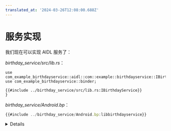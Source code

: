 ```yaml
---
translated_at: '2024-03-26T12:08:00.688Z'
---
```


# 服务实现

我们现在可以实现 AIDL 服务了：

_birthday_service/src/lib.rs_：

```rust,ignore
use com_example_birthdayservice::aidl::com::example::birthdayservice::IBirthdayService::IBirthdayService;
use com_example_birthdayservice::binder;

{{#include ../birthday_service/src/lib.rs:IBirthdayService}}
}
```

_birthday_service/Android.bp_：

```javascript
{{#include ../birthday_service/Android.bp:libbirthdayservice}}
```

<details>

- 指出生成的 `IBirthdayService` 特性的路径，并解释每个段落的必要性。
- 待办：`binder::Interface` 特性做什么？有方法要重写吗？源代码在哪里？

</details>
